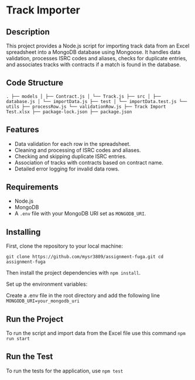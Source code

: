 # Track Importer

## Description

This project provides a Node.js script for importing track data from an Excel spreadsheet into a MongoDB database using Mongoose. It handles data validation, processes ISRC codes and aliases, checks for duplicate entries, and associates tracks with contracts if a match is found in the database.

## Code Structure
`
.
├── models
│ ├── Contract.js
│ └── Track.js
├── src
│ ├── database.js
│ └── importData.js
├── test
│ └── importData.test.js
└── utils
├── processRow.js
└── validationRow.js
├── Track Import Test.xlsx
├── package-lock.json
├── package.json
`

## Features

- Data validation for each row in the spreadsheet.
- Cleaning and processing of ISRC codes and aliases.
- Checking and skipping duplicate ISRC entries.
- Association of tracks with contracts based on contract name.
- Detailed error logging for invalid data rows.

## Requirements

- Node.js
- MongoDB
- A `.env` file with your MongoDB URI set as `MONGODB_URI`.

## Installing

First, clone the repository to your local machine:

`
git clone https://github.com/mysr3809/assignment-fuga.git
cd assignment-fuga
`

Then install the project dependencies with `npm install`.

Set up the environment variables:

Create a .env file in the root directory and add the following line `MONGODB_URI=your_mongodb_uri`

## Run the Project

To run the script and import data from the Excel file use this command `npm run start`

## Run the Test

To run the tests for the application, use `npm test`
